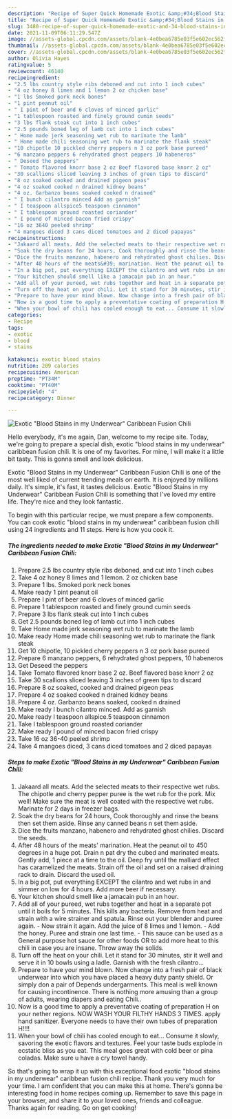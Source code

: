 ```yaml
---
description: "Recipe of Super Quick Homemade Exotic &amp;#34;Blood Stains in my Underwear&amp;#34; Caribbean Fusion Chili"
title: "Recipe of Super Quick Homemade Exotic &amp;#34;Blood Stains in my Underwear&amp;#34; Caribbean Fusion Chili"
slug: 3480-recipe-of-super-quick-homemade-exotic-and-34-blood-stains-in-my-underwear-and-34-caribbean-fusion-chili
date: 2021-11-09T06:11:29.547Z
image: //assets-global.cpcdn.com/assets/blank-4e0bea6785e03f5e602ec562f230caae08da540cada707380b4fe1bbebba43da.png
thumbnail: //assets-global.cpcdn.com/assets/blank-4e0bea6785e03f5e602ec562f230caae08da540cada707380b4fe1bbebba43da.png
cover: //assets-global.cpcdn.com/assets/blank-4e0bea6785e03f5e602ec562f230caae08da540cada707380b4fe1bbebba43da.png
author: Olivia Hayes
ratingvalue: 5
reviewcount: 46140
recipeingredient:
- "2.5 lbs country style ribs deboned and cut into 1 inch cubes"
- "4 oz honey 8 limes and 1 lemon 2 oz chicken base"
- "1 lbs Smoked pork neck bones"
- "1 pint peanut oil"
- " I pint of beer and 6 cloves of minced garlic"
- "1 tablespoon roasted and finely ground cumin seeds"
- "3 lbs flank steak cut into 1 inch cubes"
- "2.5 pounds boned leg of lamb cut into 1 inch cubes"
- " Home made jerk seasoning wet rub to marinate the lamb"
- " Home made chili seasoning wet rub to marinate the flank steak"
- "10 chipotle 10 pickled cherry peppers n 3 oz pork base pureed"
- "6 manzano peppers 6 rehydrated ghost peppers 10 habeneros"
- " Deseed the peppers"
- " Tomato flavored knorr base 2 oz Beef flavored base knorr 2 oz"
- "30 scallions sliced leaving 3 inches of green tips to discard"
- "8 oz soaked cooked and drained pigeon peas"
- "4 oz soaked cooked n drained kidney beans"
- "4 oz. Garbanzo beans soaked cooked n drained"
- " I bunch cilantro minced Add as garnish"
- " I teaspoon allspice5 teaspoon cinnamon"
- " I tablespoon ground roasted coriander"
- " I pound of minced bacon fried crispy"
- "16 oz 3640 peeled shrimp"
- "4 mangoes diced 3 cans diced tomatoes and 2 diced papayas"
recipeinstructions:
- "Jakaard all meats. Add the selected meats to their respective wet rubs. The chipotle and cherry pepper puree is the wet rub for the pork. Mix well! Make sure the meat is well coated with the respective wet rubs. Marinate for 2 days in freezer bags."
- "Soak the dry beans for 24 hours, Cook thoroughly and rinse the beans then set them aside. Rinse any canned beans n set them aside."
- "Dice the fruits manzano, habenero and rehydrated ghost chilies. Discard the seeds."
- "After 48 hours of the meats&#39; marination. Heat the peanut oil to 450 degrees in a huge pot. Drain n pat dry the cubed and marinated meats. Gently add, 1 piece at a time to the oil. Deep fry until the malliard effect has caramelized the meats. Strain off the oil and set on a raised draining rack to drain. Discard the used oil."
- "In a big pot, put everything EXCEPT the cilantro and wet rubs in and simmer on low for 4 hours. Add more beer if necessary."
- "Your kitchen should smell like a jamacain pub in an hour."
- "Add all of your pureed, wet rubs together and heat in a separate pot until it boils for 5 minutes. This kills any bacteria. Remove from heat and strain with a wire strainer and spatula. Rinse out your blender and puree again.  Now strain it again. Add the juice of 8 limes and 1 lemon. Add the honey. Puree and strain one last time.  This sauce can be used as a General purpose hot sauce for other foods OR to add more heat to this chili in case you are insane. Throw away the solids."
- "Turn off the heat on your chili. Let it stand for 30 minutes, stir it well and serve it in 10 bowls using a ladle. Garnish with the fresh cilantro..."
- "Prepare to have your mind blown. Now change into a fresh pair of black underwear into which you have placed a heavy duty panty shield. Or simply don a pair of Depends undergarments. This meal is well known for causing incontinence. There is nothing more amusing than a group of adults, wearing diapers and eating Chili.."
- "Now is a good time to apply a preventative coating of preparation H on your nether regions. NOW WASH YOUR FILTHY HANDS 3 TIMES. apply hand sanitizer. Everyone needs to have their own tubes of preparation H!!!!"
- "When your bowl of chili has cooled enough to eat... Consume it slowly, savoring the exotic flavors and textures. Feel your taste buds explode in ecstatic bliss as you eat. This meal goes great with cold beer or pina coladas. Make sure u have a cry towel handy."
categories:
- Recipe
tags:
- exotic
- blood
- stains

katakunci: exotic blood stains 
nutrition: 209 calories
recipecuisine: American
preptime: "PT34M"
cooktime: "PT40M"
recipeyield: "4"
recipecategory: Dinner

---
```



![Exotic &#34;Blood Stains in my Underwear&#34; Caribbean Fusion Chili](//assets-global.cpcdn.com/assets/blank-4e0bea6785e03f5e602ec562f230caae08da540cada707380b4fe1bbebba43da.png)

Hello everybody, it's me again, Dan, welcome to my recipe site. Today, we're going to prepare a special dish, exotic &#34;blood stains in my underwear&#34; caribbean fusion chili. It is one of my favorites. For mine, I will make it a little bit tasty. This is gonna smell and look delicious.

Exotic &#34;Blood Stains in my Underwear&#34; Caribbean Fusion Chili is one of the most well liked of current trending meals on earth. It is enjoyed by millions daily. It's simple, it's fast, it tastes delicious. Exotic &#34;Blood Stains in my Underwear&#34; Caribbean Fusion Chili is something that I've loved my entire life. They're nice and they look fantastic.




To begin with this particular recipe, we must prepare a few components. You can cook exotic &#34;blood stains in my underwear&#34; caribbean fusion chili using 24 ingredients and 11 steps. Here is how you cook it.

<!--inarticleads1-->

##### The ingredients needed to make Exotic &#34;Blood Stains in my Underwear&#34; Caribbean Fusion Chili:

1. Prepare 2.5 lbs country style ribs deboned, and cut into 1 inch cubes
1. Take 4 oz honey 8 limes and 1 lemon. 2 oz chicken base
1. Prepare 1 lbs. Smoked pork neck bones
1. Make ready 1 pint peanut oil
1. Prepare  I pint of beer and 6 cloves of minced garlic
1. Prepare 1 tablespoon roasted and finely ground cumin seeds
1. Prepare 3 lbs flank steak cut into 1 inch cubes
1. Get 2.5 pounds boned leg of lamb cut into 1 inch cubes
1. Take  Home made jerk seasoning wet rub to marinate the lamb
1. Make ready  Home made chili seasoning wet rub to marinate the flank steak
1. Get 10 chipotle, 10 pickled cherry peppers n 3 oz pork base pureed
1. Prepare 6 manzano peppers, 6 rehydrated ghost peppers, 10 habeneros
1. Get  Deseed the peppers
1. Take  Tomato flavored knorr base 2 oz. Beef flavored base knorr 2 oz
1. Take 30 scallions sliced leaving 3 inches of green tips to discard
1. Prepare 8 oz soaked, cooked and drained pigeon peas
1. Prepare 4 oz soaked cooked n drained kidney beans
1. Prepare 4 oz. Garbanzo beans soaked, cooked n drained
1. Make ready  I bunch cilantro minced. Add as garnish
1. Make ready  I teaspoon allspice.5 teaspoon cinnamon
1. Take  I tablespoon ground roasted coriander
1. Make ready  I pound of minced bacon fried crispy
1. Take 16 oz 36-40 peeled shrimp
1. Take 4 mangoes diced, 3 cans diced tomatoes and 2 diced papayas




<!--inarticleads2-->

##### Steps to make Exotic &#34;Blood Stains in my Underwear&#34; Caribbean Fusion Chili:

1. Jakaard all meats. Add the selected meats to their respective wet rubs. The chipotle and cherry pepper puree is the wet rub for the pork. Mix well! Make sure the meat is well coated with the respective wet rubs. Marinate for 2 days in freezer bags.
1. Soak the dry beans for 24 hours, Cook thoroughly and rinse the beans then set them aside. Rinse any canned beans n set them aside.
1. Dice the fruits manzano, habenero and rehydrated ghost chilies. Discard the seeds.
1. After 48 hours of the meats&#39; marination. Heat the peanut oil to 450 degrees in a huge pot. Drain n pat dry the cubed and marinated meats. Gently add, 1 piece at a time to the oil. Deep fry until the malliard effect has caramelized the meats. Strain off the oil and set on a raised draining rack to drain. Discard the used oil.
1. In a big pot, put everything EXCEPT the cilantro and wet rubs in and simmer on low for 4 hours. Add more beer if necessary.
1. Your kitchen should smell like a jamacain pub in an hour.
1. Add all of your pureed, wet rubs together and heat in a separate pot until it boils for 5 minutes. This kills any bacteria. Remove from heat and strain with a wire strainer and spatula. Rinse out your blender and puree again.  - Now strain it again. Add the juice of 8 limes and 1 lemon. - Add the honey. Puree and strain one last time. -  This sauce can be used as a General purpose hot sauce for other foods OR to add more heat to this chili in case you are insane. Throw away the solids.
1. Turn off the heat on your chili. Let it stand for 30 minutes, stir it well and serve it in 10 bowls using a ladle. Garnish with the fresh cilantro...
1. Prepare to have your mind blown. Now change into a fresh pair of black underwear into which you have placed a heavy duty panty shield. Or simply don a pair of Depends undergarments. This meal is well known for causing incontinence. There is nothing more amusing than a group of adults, wearing diapers and eating Chili..
1. Now is a good time to apply a preventative coating of preparation H on your nether regions. NOW WASH YOUR FILTHY HANDS 3 TIMES. apply hand sanitizer. Everyone needs to have their own tubes of preparation H!!!!
1. When your bowl of chili has cooled enough to eat... Consume it slowly, savoring the exotic flavors and textures. Feel your taste buds explode in ecstatic bliss as you eat. This meal goes great with cold beer or pina coladas. Make sure u have a cry towel handy.




So that's going to wrap it up with this exceptional food exotic &#34;blood stains in my underwear&#34; caribbean fusion chili recipe. Thank you very much for your time. I am confident that you can make this at home. There's gonna be interesting food in home recipes coming up. Remember to save this page in your browser, and share it to your loved ones, friends and colleague. Thanks again for reading. Go on get cooking!
